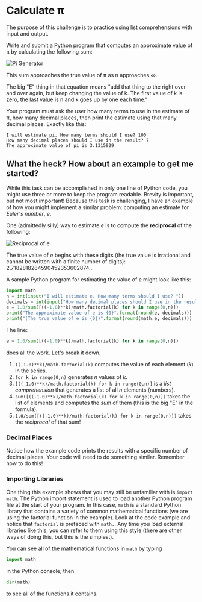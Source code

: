 # Calculate &pi;

The purpose of this challenge is to practice using list comprehensions with input and output.

Write and submit a Python program that computes an approximate value of &pi; by calculating
the following sum:

![Pi Generator](http://www.texrendr.com/cgi-bin/mathtex.cgi?\%5Cpi%20%3D%204%20%5Cleft(1-%5Cfrac%7B1%7D%7B3%7D%2B%5Cfrac%7B1%7D%7B5%7D-%5Cfrac%7B1%7D%7B7%7D%20%2B%20%5Ccdots%20%20%2B%5Cfrac%7B(-1)%5En%7D%7B2n%2B1%7D%5Cright)%20%3D%204%20%5Csum_%7Bk%3D0%7D%5En%20%5Cfrac%7B(-1)%5Ek%7D%7B2k%2B1%7D)

<!-- $$\pi = 4 \left(1-\frac{1}{3}+\frac{1}{5}-\frac{1}{7} + \cdots  +\frac{(-1)^n}{2n+1}\right) = 4 \sum_{k=0}^n \frac{(-1)^k}{2k+1}$$ -->
            
This sum approaches the true value of &pi; as n approaches &infin;.

The big "E" thing in that equation means "add that thing to the right over and over again, but keep
changing the value of k. The first value of k is zero, the last value is n and k goes up by one each time."

Your program must ask the user how many terms to use in the estimate of &pi;, how many decimal
places, then print the estimate using that many decimal places. Exactly like this:


```
I will estimate pi. How many terms should I use? 100
How many decimal places should I use in the result? 7
The approximate value of pi is 3.1315929
```

## What the heck? How about an example to get me started?

While this task can be accomplished in only one line of Python code, you might use three or more to keep
the program readable. Brevity is important, but not most important! Because this task is challenging, 
I have an example of how you might implement a similar problem: computing an estimate for *Euler's
number*, *e*. 

One (admittedly silly) way to estimate *e* is to compute the **reciprocal** of the following:

![Reciprocal of e](http://www.texrendr.com/cgi-bin/mathtex.cgi?\p_n%20%3D%201-%5Cfrac%7B1%7D%7B1!%7D%2B%5Cfrac%7B1%7D%7B2!%7D-%5Cfrac%7B1%7D%7B3!%7D%2B%5Ccdots%2B%5Cfrac%7B(-1)%5En%7D%7Bn!%7D%20%3D%20%5Csum_%7Bk%20%3D%200%7D%5En%20%5Cfrac%7B(-1)%5Ek%7D%7Bk!%7D)

<!-- $$p_n = 1-\frac{1}{1!}+\frac{1}{2!}-\frac{1}{3!}+\cdots+\frac{(-1)^n}{n!} = \sum_{k = 0}^n \frac{(-1)^k}{k!}$$ -->

The true value of *e* begins with these digits (the true value is irrational and cannot be written with
a finite number of digits): 2.7182818284590452353602874...

A sample Python program for estimating the value of <em>e</em> might look like this:
```python 
import math
n = int(input("I will estimate e. How many terms should I use? "))
decimals = int(input("How many decimal places should I use in the result? "))
e = 1.0/sum([((-1.0)**k)/math.factorial(k) for k in range(0,n)])
print("The approximate value of e is {0}".format(round(e, decimals)))
print("(The true value of e is {0})".format(round(math.e, decimals)))
```

The line:

```python
e = 1.0/sum([((-1.0)**k)/math.factorial(k) for k in range(0,n)])
```

does all the work. Let's break it down.

1. ```((-1.0)**k)/math.factorial(k)``` computes the value of each element (*k*) in the series.
2. ```for k in range(0,n)``` generates *n* values of *k*.
3. ```[((-1.0)**k)/math.factorial(k) for k in range(0,n)]``` is a *list comprehension* that 
   generates a list of all *n* elements (numbers).
4. ```sum([((-1.0)**k)/math.factorial(k) for k in range(0,n)])``` takes the list of elements
   and computes the *sum* of them (this is the big "E" in the formula).
5. ```1.0/sum([((-1.0)**k)/math.factorial(k) for k in range(0,n)])``` takes the *reciprocal* of
   that sum!

### Decimal Places

Notice how the example code prints the results with a specific number of decimal places. Your code
will need to do something similar. Remember how to do this!

### Importing Libraries

One thing this example shows that you may still be unfamiliar with is ```import math```. 
The Python import statement is used to load another Python program file at the 
start of your program. In this case, ```math``` is a standard Python
library that contains a variety of common mathematical functions (we are using the factorial function
in the example).
Look at the code example and notice that ```factorial``` is prefaced with ```math.```.
Any time you load external libraries like this, you can refer to them using this style (there are other
ways of doing this, but this is the simplest). 

You can see all of the mathematical functions in <code class="prettyprint">math</code> by typing
```python
import math
```
in the Python console, then 
```python
dir(math)
```
to see all of the functions it contains.

